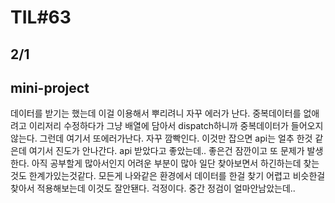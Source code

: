 # TIL#63

## 2/1

## mini-project

데이터를 받기는 했는데 이걸 이용해서 뿌리려니 자꾸 에러가 난다.
중복데이터를 없애려고 이리저리 수정하다가 그냥 배열에 담아서 dispatch하니까 중복데이터가 들어오지 않는다. 그런데 여기서 또에러가난다. 자꾸 깜빡인다. 이것만 잡으면 api는 얼추 한것 같은데
여기서 진도가 안나간다. api 받았다고 좋았는데.. 좋은건 잠깐이고 또 문제가 발생한다. 아직 공부할게 많아서인지 어려운 부분이 많아 일단 찾아보면서 하긴하는데 찾는것도 한계가있는것같다. 모든게 나와같은 환경에서 데이터를 한걸 찾기 어렵고 비슷한걸 찾아서 적용해보는데 이것도 잘안됀다. 걱정이다. 중간 정검이 얼마안남았는데..
